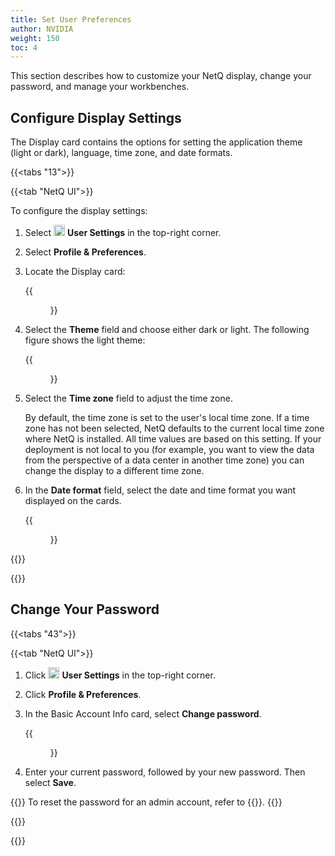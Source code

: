```yaml
---
title: Set User Preferences
author: NVIDIA
weight: 150
toc: 4
---
```

This section describes how to customize your NetQ display, change your password, and manage your workbenches.

## Configure Display Settings

The Display card contains the options for setting the application theme (light or dark), language, time zone, and date formats.

{{<tabs "13">}}

{{<tab "NetQ UI">}}

To configure the display settings:

1. Select <img src="https://icons.cumulusnetworks.com/17-Users/19-Natural-Close%20Up-Single%20User-Man/single-man-circle.svg" height="18" width="18"/> **User Settings** in the top-right corner.
2. Select **Profile & Preferences**.
3. Locate the Display card:

    {{<figure src="/images/netq/display-card-411.png" alt="display card with fields specifying theme, language, time zone, and date format." width="200">}}

4. Select the **Theme** field and choose either dark or light. The following figure shows the light theme:

    {{<figure src="/images/netq/light-theme-411.png" alt="NetQ workbench displayed in light theme" width="1000">}}

5. Select the **Time zone** field to adjust the time zone.
    
    By default, the time zone is set to the user's local time zone. If a time zone has not been selected, NetQ defaults to the current local time zone where NetQ is installed. All time values are based on this setting. If your deployment is not local to you (for example, you want to view the data from the perspective of a data center in another time zone) you can change the display to a different time zone.

6. In the **Date format** field, select the date and time format you want displayed on the cards.  

    {{<figure src="/images/netq/date-format-field.png" alt="" width="200">}}

{{</tab>}}

{{</tabs>}}

## Change Your Password

{{<tabs "43">}}

{{<tab "NetQ UI">}}

1. Click <img src="https://icons.cumulusnetworks.com/17-Users/19-Natural-Close%20Up-Single%20User-Man/single-man-circle.svg" height="18" width="18"/> **User Settings** in the top-right corner.
2. Click **Profile & Preferences**.
3. In the Basic Account Info card, select **Change password**.

    {{<figure src="/images/netq/basic-reset-password.png" alt="" width="200">}}

4. Enter your current password, followed by your new password. Then select **Save**.

{{<notice note>}}
To reset the password for an admin account, refer to {{<link title="Add and Manage Accounts#Reset an Admin Password" text="Reset an Admin Password">}}.
{{</notice>}}

{{</tab>}}

{{</tabs>}}